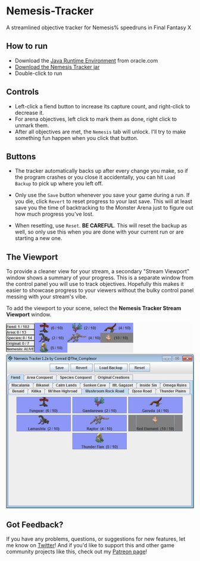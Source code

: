 # Nemesis-Tracker
A streamlined objective tracker for Nemesis% speedruns in Final Fantasy X


## How to run

* Download the [Java Runtime Environment](http://www.oracle.com/technetwork/java/javase/downloads/jre9-downloads-3848532.html) from oracle.com
* [Download the Nemesis Tracker jar](https://github.com/jozborn/Nemesis-Tracker/releases)
* Double-click to run

## Controls

* Left-click a fiend button to increase its capture count, and right-click to decrease it.
* For arena objectives, left click to mark them as done, right click to unmark them.
* After all objectives are met, the `Nemesis` tab will unlock. I'll try to make something fun happen when you click that button.

## Buttons

* The tracker automatically backs up after every change you make, so if the program crashes or you close it accidentally, you can hit `Load Backup` to pick up where you left off.

* Only use the `Save` button whenever you save your game during a run. If you die, click `Revert` to reset progress to your last save. This will at least save you the time of backtracking to the Monster Arena just to figure out how much progress you've lost.

* When resetting, use `Reset`. **BE CAREFUL**. This will reset the backup as well, so only use this when you are done with your current run or are starting a new one.

## The Viewport

To provide a cleaner view for your stream, a secondary "Stream Viewport" window shows a summary of your progress. This is a separate window from the control panel you will use to track objectives. Hopefully this makes it easier to showcase progress to your viewers without the bulky control panel messing with your stream's vibe.

To add the viewport to your scene, select the **Nemesis Tracker Stream Viewport** window.

![Above: Stream Viewport; Below: Control Panel](example.jpg?raw=true)

## Got Feedback?

If you have any problems, questions, or suggestions for new features, let me know on [Twitter](https://www.twitter.com/the_complexor)! And if you'd like to support this and other game community projects like this, check out my [Patreon page](https://www.patreon.com/complexor)!
